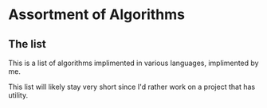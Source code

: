 # Assortment of Algorithms

## The list

This is a list of algorithms implimented in various languages, implimented by me. 

This list will likely stay very short since I'd rather work on a project that has utility. 
